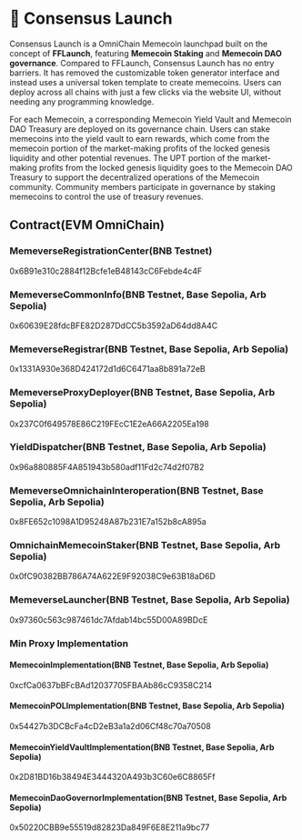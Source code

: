 # 🤩 Consensus Launch

Consensus Launch is a OmniChain Memecoin launchpad built on the concept of **FFLaunch**, featuring **Memecoin Staking** and **Memecoin DAO governance**. Compared to FFLaunch, Consensus Launch has no entry barriers. It has removed the customizable token generator interface and instead uses a universal token template to create memecoins. Users can deploy across all chains with just a few clicks via the website UI, without needing any programming knowledge.

For each Memecoin, a corresponding Memecoin Yield Vault and Memecoin DAO Treasury are deployed on its governance chain. Users can stake memecoins into the yield vault to earn rewards, which come from the memecoin portion of the market-making profits of the locked genesis liquidity and other potential revenues. The UPT portion of the market-making profits from the locked genesis liquidity goes to the Memecoin DAO Treasury to support the decentralized operations of the Memecoin community. Community members participate in governance by staking memecoins to control the use of treasury revenues.

## Contract(EVM OmniChain)

### MemeverseRegistrationCenter(BNB Testnet)

0x6B91e310c2884f12Bcfe1eB48143cC6Febde4c4F

### MemeverseCommonInfo(BNB Testnet, Base Sepolia, Arb Sepolia)

0x60639E28fdcBFE82D287DdCC5b3592aD64dd8A4C

### MemeverseRegistrar(BNB Testnet, Base Sepolia, Arb Sepolia)

0x1331A930e368D424172d1d6C6471aa8b891a72eB

### MemeverseProxyDeployer(BNB Testnet, Base Sepolia, Arb Sepolia)

0x237C0f649578E86C219FEcC1E2eA66A2205Ea198

### YieldDispatcher(BNB Testnet, Base Sepolia, Arb Sepolia)

0x96a880885F4A851943b580adf11Fd2c74d2f07B2

### MemeverseOmnichainInteroperation(BNB Testnet, Base Sepolia, Arb Sepolia)

0x8FE652c1098A1D95248A87b231E7a152b8cA895a

### OmnichainMemecoinStaker(BNB Testnet, Base Sepolia, Arb Sepolia)

0x0fC90382BB786A74A622E9F92038C9e63B18aD6D

### MemeverseLauncher(BNB Testnet, Base Sepolia, Arb Sepolia)

0x97360c563c987461dc7Afdab14bc55D00A89BDcE


### Min Proxy Implementation

#### MemecoinImplementation(BNB Testnet, Base Sepolia, Arb Sepolia)

0xcfCa0637bBFcBAd12037705FBAAb86cC9358C214

#### MemecoinPOLImplementation(BNB Testnet, Base Sepolia, Arb Sepolia)

0x54427b3DCBcFa4cD2eB3a1a2d06Cf48c70a70508

#### MemecoinYieldVaultImplementation(BNB Testnet, Base Sepolia, Arb Sepolia)

0x2D81BD16b38494E3444320A493b3C60e6C8865Ff

#### MemecoinDaoGovernorImplementation(BNB Testnet, Base Sepolia, Arb Sepolia)

0x50220CBB9e55519d82823Da849F6E8E211a9bc77
